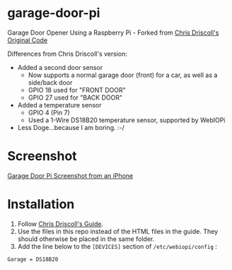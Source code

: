 # garage-door-pi
Garage Door Opener Using a Raspberry Pi - Forked from [Chris Driscoll's Original Code](http://www.driscocity.com/idiots-guide-to-a-raspberry-pi-garage-door-opener/)

Differences from Chris Driscoll's version:
* Added a second door sensor
  * Now supports a normal garage door (front) for a car, as well as a side/back door
  * GPIO 18 used for "FRONT DOOR"
  * GPIO 27 used for "BACK DOOR"
* Added a temperature sensor
  * GPIO 4 (Pin 7)
  * Used a 1-Wire DS18B20 temperature sensor, supported by WebIOPi
* Less Doge...because I am boring. :-/

# Screenshot
[Garage Door Pi Screenshot from an iPhone](http://www.techsneeze.com/wp-content/uploads/2016/03/garage-door-pi_screenshot1.png)

# Installation

1. Follow [Chris Driscoll's Guide](http://www.driscocity.com/idiots-guide-to-a-raspberry-pi-garage-door-opener/).
2. Use the files in this repo instead of the HTML files in the guide.  They should otherwise be placed in the same folder. 
3. Add the line below to the `[DEVICES]` section of  `/etc/webiopi/config` : 
```
Garage = DS18B20
```

